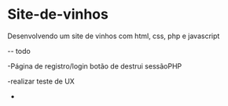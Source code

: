 # Site-de-vinhos
Desenvolvendo um site de vinhos com html, css, php e javascript


-- todo

-Página de registro/login botão de destrui sessãoPHP

-realizar teste de UX

-